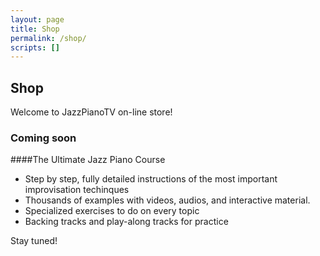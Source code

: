```yaml
---
layout: page
title: Shop
permalink: /shop/
scripts: []
---
```


## Shop

Welcome to JazzPianoTV on-line store!

### Coming soon

####The Ultimate Jazz Piano Course

- Step by step, fully detailed instructions of the most important improvisation techinques
- Thousands of examples with videos, audios, and interactive material.
- Specialized exercises to do on every topic
- Backing tracks and play-along tracks for practice

Stay tuned!
